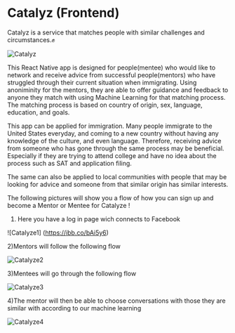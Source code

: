 # Catalyz (Frontend)
Catalyz is a service that matches people with similar challenges and circumstances.:fist:

![Catalyz](https://image.ibb.co/iOrY1R/Title_Brand.png)

This React Native app is designed for people(mentee) who would like to network and receive advice from successful people(mentors) who have struggled through their current situation when immigrating. Using anoniminity for the mentors, they are able to offer guidance and feedback to anyone they match with using Machine Learning for that matching process. The matching process is based on country of origin, sex, language, education, and goals. 

This app  can be applied for immigration. Many people immigrate to the United States everyday, and coming to a new country without having any knowledge of the culture, and even language. Therefore, receiving advice from someone who has gone through the same process may be beneficial. Especially if they are trying to attend college and have no idea about the process such as SAT and application filing.

The same can also be applied to local communities with people that may be looking for advice and someone from that similar origin has similar interests.

The following pictures will show you a flow of how you can sign up and become a Mentor or Mentee for Catalyze !

1) Here you have a log in page wich connects to Facebook

![Catalyze1] (https://ibb.co/bAi5y6)

2)Mentors will follow the following flow

![Catalyze2](https://ibb.co/jie0WR)

3)Mentees will go through the following flow 

![Catalyze3](https://ibb.co/gPXyJ6)

4)The mentor will then be able to choose conversations with those they are similar with according to our machine learning

![Catalyze4](https://ibb.co/n5pdJ6)




